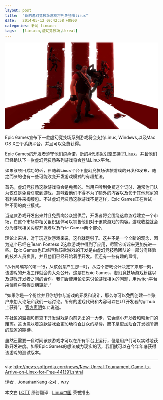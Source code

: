 ```yaml
---
layout: post
title:	"新的虚幻竞技场游戏将免费登陆linux"
date:	2014-05-12 09:42:58 +0800 
categories:	新闻 linuxcn 
tags:	[linuxcn,虚幻竞技场,Unreal]
---
```



![](/Asserts/Images/album/201405/12/094300g117lwz30c171xbb.jpg)


Epic Games宣布下一款虚幻竞技场系列游戏将会支持Linux, Windows,以及Mac OS X三个系统平台，并且可以免费获得。


Epic Games的开发者遵守他们的承诺，[新的4代虚拟引擎支持了Linux](http://news.softpedia.com/news/Unreal-Engine-4-1-Support-for-Linux-Might-Spark-the-End-of-Windows-Gaming-Domination-439373.shtml)，并且他们已经确认下一款虚幻竞技场系列游戏将会登陆Linux平台。


如果该项目成功的话，伴随着Linux平台下虚幻竞技场该款游戏的开发和发布，随之而来的也有一些可能改变开发游戏模式的有趣想法。


首先，虚幻竞技场这款游戏将会是免费的。当用户听到免费这个词时，通常他们认为仅仅是免费获取到游戏，意味着他们不得不为了额外的内容以及优于其他玩家的有利条件来掏腰包。不过虚幻竞技场这款游戏不是这样，Epic Games正在尝试一种不同的商业模式。


当这款游戏开发出来并且免费向公众提供后，开发者将会围绕这款游戏建立一个市场，在这个市场中相关组织团体可以销售他们对于该款游戏的内容。游戏收益就会分为游戏相关内容开发者以及Epic Games两个部分。


理论上来讲，对于玩这款游戏来说，这样就足够了。这并不是一个全新的观念，因为这个已经在Team Fortress 2这款游戏中得到了应用，尽管它听起来更加先进一些。Epic Games也已经声称该款游戏的开发是由虚幻竞技场团队的一部分有经验的技术人员负责，并且他们已经开始着手开发。但还有一些有趣的事情。


“从代码编写的第一行，从该创意产生那一时，从这个游戏设计决定下来那一刻，该游戏的开发工作就会向大众公开。这是在Epic Games、虚幻竞技场游戏粉丝以及游戏开发者之间的合作。我们会使用论坛来讨论游戏相关的问题，用twitch平台来使用户获得定期更新。”


“如果你是一个粉丝并且你想参与游戏的开发和设计，那么你可以免费创建一个账户来加入论坛和我们一起讨论。所有的游戏代码和内容可以在UT开发者的github上获得”， [官方声明](https://wiki.unrealengine.com/Unreal_Tournament)如此说道。


在社区的监视和审查下开发游戏是向前迈出的一大步，它会缩小开发者和粉丝们的距离。这也意味着这款游戏会更加地符合公众的期待，而不是更加贴合开发者所谓的玩家的期待。


虽然还需要一段时间该款游戏才可以在所有平台上运行，但是用户们可以实时地获取开发进度。如果Epic Games的想法成为现实的话，我们就可以在今年年底获得该游戏的测试版本。




---


via: <http://news.softpedia.com/news/New-Unreal-Tournament-Game-to-Arrive-on-Linux-for-Free-441291.shtml>


译者：[JonathanKang](https://github.com/JonathanKang) 校对：[wxy](https://github.com/wxy)


本文由 [LCTT](https://github.com/LCTT/TranslateProject) 原创翻译，[Linux中国](http://linux.cn/) 荣誉推出
